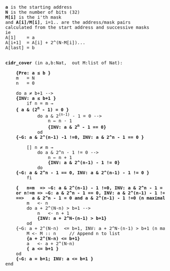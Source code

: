 <pre>
<b>a</b> is the starting address
<b>N</b> is the number of bits (32)
<b>M[i]</b> is the i'th mask
and <b>A[i]/M[i]</b>, i=1.. are the address/mask pairs
calculated from the start address and successive masks
ie 
A[1]	= a
A[i+1]	= A[i] + 2^(N-M[i])...
A[last]	= b 


<b>cidr_cover</b> (in a,b:Nat,  out M:list of Nat): 

	<b>{Pre: a &le; b }</b>
	m	= N
	n	= 0

	do a &ne; b+1 -->
	<b>{INV: a &le; b+1 }</b>
		if n &equals; m &rarr;
	<b>{ a & (2<sup>n</sup> - 1) = 0 }</b>
			do a & 2<sup>(n-1)</sup> - 1 = 0 -->
				n &larr; n - 1
				<b>{INV: a & 2<sup>n</sup> - 1 == 0}</b>
			od
	<b>{~G: a & 2^(n-1) -1 !=0, INV: a & 2^n - 1 == 0 }</b>

		[] n &ne; m &rarr;
			do a & 2^n - 1 != 0 -->
				n &larr; n + 1
				<b>{INV: a & 2^(n-1) - 1 != 0}</b>
			do
	<b>{~G: a & 2^n - 1 == 0, INV: a & 2^(n-1) - 1 != 0 }</b>
		fi

	<b>{   n=m  => ~G: a & 2^(n-1) - 1 !=0, INV: a & 2^n - 1 = 0 </b>
	<b>or n!=m => ~G: a & 2^n - 1 == 0, INV: a & 2^(n-1) - 1 != 0 </b>
	<b>==>   a & 2^n - 1 = 0 and a & 2^(n-1) - 1 !=0 (n maximal) }</b>
		m	<- n
		do a + 2^(N-n) > b+1 -->
			n	<- n + 1
			<b>{INV: a + 2^N-(n-1) > b+1}</b>
		od
	{~G: a + 2^(N-n)  <= b+1, INV: a + 2^N-(n-1) > b+1 (n maximal)}
		M <- M :: n		// Append n to list
		<b>{a + 2^(N-n) <= b+1}</b>
		a	<- a + 2^(N-n)
		<b>{ a <= b+1 }</b>
	od
	<b>{~G: a = b+1; INV: a <= b+1 }</b>
end
</pre>
